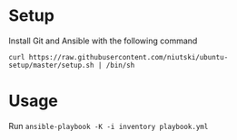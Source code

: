 # Setup

Install Git and Ansible with the following command

```curl https://raw.githubusercontent.com/niutski/ubuntu-setup/master/setup.sh | /bin/sh```

# Usage

Run
```ansible-playbook -K -i inventory playbook.yml```
